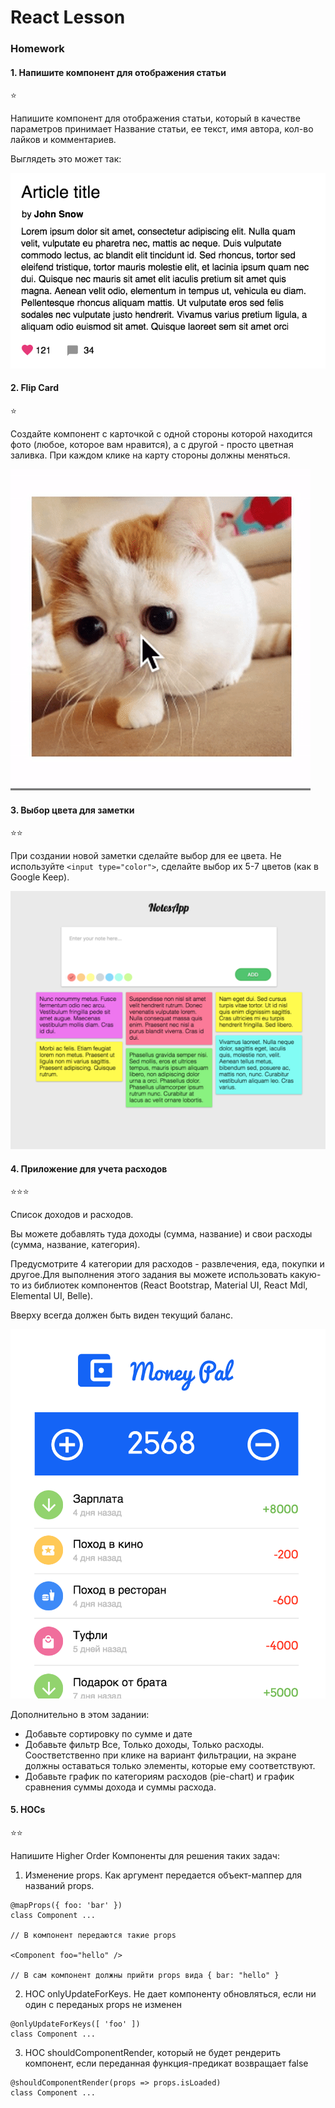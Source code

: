# React Lesson

### Homework

#### 1. Напишите компонент для отображения статьи

⭐️

Напишите компонент для отображения статьи, который в качестве параметров принимает Название статьи, ее текст, имя автора, кол-во лайков и комментариев.

Выглядеть это может так:

![1](_assets/Article.png)

#### 2.  Flip Card

⭐️

Создайте компонент с карточкой с одной стороны которой находится фото (любое, которое вам нравится), а с другой - просто цветная заливка. При каждом клике на карту стороны должны меняться.

![1](_assets/FlipCard.gif)


#### 3. Выбор цвета для заметки

⭐️⭐️

При создании новой заметки сделайте выбор для ее цвета. Не используйте `<input type="color">`, сделайте выбор их 5-7 цветов (как в Google Keep).

![1](_assets/Notes.png)

#### 4. Приложение для учета расходов

⭐️⭐️⭐️

Список доходов и расходов.

Вы можете добавлять туда доходы (сумма, название) и свои расходы (сумма, название, категория).

Предусмотрите 4 категории для расходов - развлечения, еда, покупки и другое.Для выполнения этого задания вы можете использовать какую-то из библиотек компонентов (React Bootstrap, Material UI, React Mdl, Elemental UI, Belle).

Вверху всегда должен быть виден текущий баланс.

![1](_assets/MoneyPal.png)

Дополнительно в этом задании:
 - Добавьте сортировку по сумме и дате
 - Добавьте фильтр Все, Только доходы, Только расходы. Соостветственно при клике на вариант фильтрации, на экране должны оставаться только элементы, которые ему соответствуют.
 - Добавьте график по категориям расходов (pie-chart) и график сравнения суммы дохода и суммы расхода.

#### 5. HOCs

⭐️⭐️

Напишите Higher Order Компоненты для решения таких задач:

1) Изменение props. Как аргумент передается объект-маппер для названий props.

```
@mapProps({ foo: 'bar' })
class Component ...

// В компонент передаются такие props

<Component foo="hello" />

// В сам компонент должны прийти props вида { bar: "hello" }

```

2) HOC onlyUpdateForKeys. Не дает компоненту обновляться, если ни один с переданых props не изменен

```
@onlyUpdateForKeys([ 'foo' ])
class Component ...

```

3) HOC shouldComponentRender, который не будет рендерить компонент, если переданная функция-предикат возвращает false

```
@shouldComponentRender(props => props.isLoaded)
class Component ...

```

